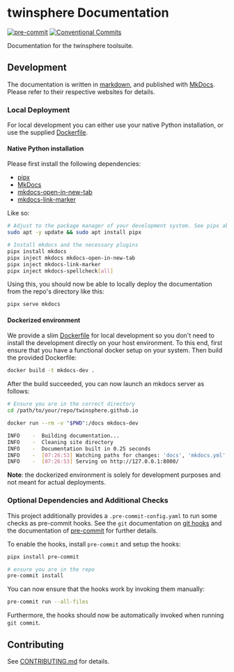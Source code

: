 # twinsphere Documentation

<!-- markdown-link-check-disable -->

[![pre-commit](https://img.shields.io/badge/pre--commit-enabled-brightgreen?logo=pre-commit)](https://github.com/pre-commit/pre-commit)
[![Conventional Commits](https://img.shields.io/badge/Conventional%20Commits-1.0.0-%23FE5196?logo=conventionalcommits&logoColor=white)](https://conventionalcommits.org)

<!-- markdown-link-check-enable -->

Documentation for the twinsphere toolsuite.

## Development

The documentation is written in
[markdown](https://daringfireball.net/projects/markdown/), and published with
[MkDocs](https://www.mkdocs.org/). Please refer to their respective websites for
details.

### Local Deployment

For local development you can either use your native Python installation, or use the supplied [Dockerfile](Dockerfile).

#### Native Python installation

Please first install the following dependencies:

- [pipx](https://github.com/pypa/pipx)
- [MkDocs](https://www.mkdocs.org/)
- [mkdocs-open-in-new-tab](https://github.com/JakubAndrysek/mkdocs-open-in-new-tab)
- [mkdocs-link-marker](https://github.com/timmeinerzhagen/mkdocs-link-marker)

Like so:

```bash
# Adjust to the package manager of your development system. See pipx above for alternatives.
sudo apt -y update && sudo apt install pipx

# Install mkdocs and the necessary plugins
pipx install mkdocs
pipx inject mkdocs mkdocs-open-in-new-tab
pipx inject mkdocs-link-marker
pipx inject mkdocs-spellcheck[all]
```

Using this, you should now be able to locally deploy the documentation from the
repo's directory like this:

```bash
pipx serve mkdocs
```

#### Dockerized environment

We provide a slim [Dockerfile](Dockerfile) for local development so you don't need to install the development directly
on your host environment. To this end, first ensure that you have a functional docker setup on your system. Then build
the provided Dockerfile:

```bash
docker build -t mkdocs-dev .
```

After the build succeeded, you can now launch an mkdocs server as follows:

```bash
# Ensure you are in the correct directory
cd /path/to/your/repo/twinsphere.github.io

docker run --rm -v "$PWD":/docs mkdocs-dev

INFO    -  Building documentation...
INFO    -  Cleaning site directory
INFO    -  Documentation built in 0.25 seconds
INFO    -  [07:26:53] Watching paths for changes: 'docs', 'mkdocs.yml'
INFO    -  [07:26:53] Serving on http://127.0.0.1:8000/
```

**Note**: the dockerized environment is solely for development purposes and not meant for actual deployments.

### Optional Dependencies and Additional Checks

This project additionally provides a `.pre-commit-config.yaml` to run some
checks as pre-commit hooks. See the `git` documentation on [git
hooks](https://git-scm.com/book/ms/v2/Customizing-Git-Git-Hooks) and the
documentation of [pre-commit](https://pre-commit.com/) for further details.

To enable the hooks, install `pre-commit` and setup the hooks:

```bash
pipx install pre-commit

# ensure you are in the repo
pre-commit install
```

You can now ensure that the hooks work by invoking them manually:

```bash
pre-commit run --all-files
```

Furthermore, the hooks should now be automatically invoked when running `git
commit`.

## Contributing

See [CONTRIBUTING.md](CONTRIBUTING.md) for details.
